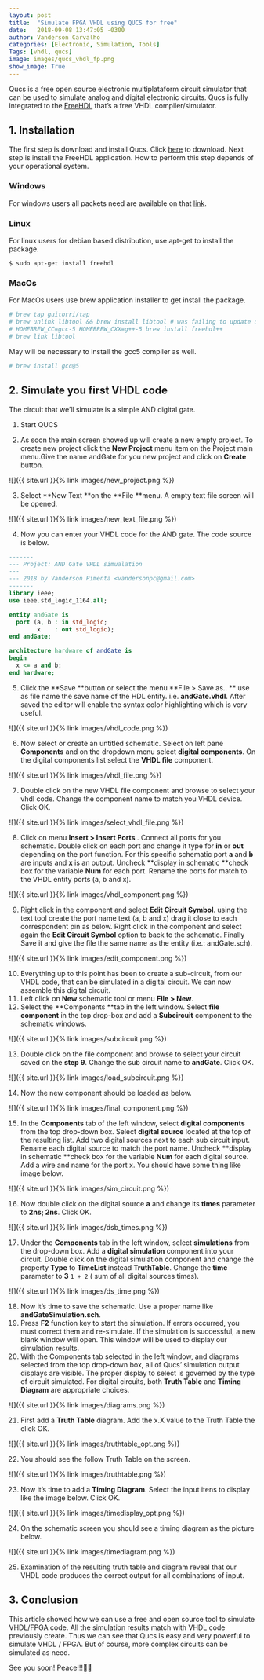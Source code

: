 ```yaml
---
layout: post
title:  "Simulate FPGA VHDL using QUCS for free"
date:   2018-09-08 13:47:05 -0300
author: Vanderson Carvalho
categories: [Electronic, Simulation, Tools]
Tags: [vhdl, qucs]
image: images/qucs_vhdl_fp.png
show_image: True
---
```


Qucs is a free open source electronic multiplataform circuit simulator that can be used to simulate analog and digital electronic circuits. Qucs is fully integrated to the [FreeHDL](http://freehdl.seul.org) that’s a free VHDL compiler/simulator.

## 1. Installation
The first step is download and install Qucs. Click [here](http://qucs.sourceforge.net) to download. 
Next step is install the FreeHDL application. How to perform this step depends of your operational system. 

### Windows
For windows users all packets need are available on that [link](https://sourceforge.net/projects/qucs/files/freehdl/). 
### Linux
For linux users for debian based distribution, use apt-get to install the package. 
```
$ sudo apt-get install freehdl
```
### MacOs
 For MacOs users use brew application installer to get install the package.
```bash
# brew tap guitorri/tap
# brew unlink libtool && brew install libtool # was failing to update under gcc-5~
# HOMEBREW_CC=gcc-5 HOMEBREW_CXX=g++-5 brew install freehdl++
# brew link libtool
```

May will be necessary to install the gcc5 compiler as well.
```bash
# brew install gcc@5
```

## 2. Simulate you first VHDL code
The circuit that we’ll simulate is a simple AND digital gate.

1. Start QUCS

2. As soon the main screen showed up will create a new empty project. To create new project click the **New Project** menu item on the Project main menu.Give the name andGate for you new project and click on **Create** button.

![]({{ site.url }}{% link images/new_project.png %})

3. Select **New Text **on the **File **menu. A empty text file screen will be opened.

![]({{ site.url }}{% link images/new_text_file.png %})

4. Now you can enter your VHDL code for the AND gate. The code source is below.

```vhdl
-------
--- Project: AND Gate VHDL simualation
---
--- 2018 by Vanderson Pimenta <vandersonpc@gmail.com>
-------
library ieee;
use ieee.std_logic_1164.all;

entity andGate is
  port (a, b : in std_logic;
		x    : out std_logic);
end andGate;

architecture hardware of andGate is
begin
  x <= a and b;
end hardware;
```

5.  Click the **Save **button or select the menu **File \> Save as.. ** use as file name the save name of the HDL entity. i.e. **andGate.vhdl**. After saved the editor will enable the syntax color highlighting which is very useful.

![]({{ site.url }}{% link images/vhdl_code.png %})

6. Now select or create an untitled schematic. Select on left pane **Components** and on the dropdown menu select **digital components**. On the digital components list select the **VHDL file** component.

![]({{ site.url }}{% link images/vhdl_file.png %})

7. Double click on the new VHDL file component and browse to select your vhdl code. Change the component name to match you VHDL device. Click OK.

![]({{ site.url }}{% link images/select_vhdl_file.png %})

8. Click on menu **Insert \> Insert Ports** . Connect all ports for you schematic. Double click on each port and change it type for **in** or **out** depending on the port function. For this specific schematic port **a** and **b** are inputs and **x** is an output. Uncheck **display in schematic **check box for the variable **Num** for each port. Rename the ports for match to the VHDL entity ports (a, b and x). 

![]({{ site.url }}{% link images/vhdl_component.png %})

9. Right click in the component and select **Edit Circuit Symbol**. using the text tool create the port name text (a, b and x) drag it close to each correspondent pin as below. Right click in the component and select again the **Edit Circuit Symbol** option to back to the schematic. Finally Save it and give the file the same name as the entity (i.e.: andGate.sch).

![]({{ site.url }}{% link images/edit_component.png %})

10. Everything up to this point has been to create a sub-circuit, from our VHDL code, that can be simulated in a digital circuit. We can now assemble this digital circuit.
11. Left click on **New** schematic tool or menu **File \> New**.
12. Select the **Components **tab in the left window. Select **file component** in the top drop-box and add a **Subcircuit** component to the schematic windows.

![]({{ site.url }}{% link images/subcircuit.png %})

13. Double click on the file component and browse to select your circuit saved on the **step 9**. Change the sub circuit name to **andGate**. Click OK.

![]({{ site.url }}{% link images/load_subcircuit.png %})

14. Now the new component should be loaded as below.

![]({{ site.url }}{% link images/final_component.png %})

15. In the **Components** tab of the left window, select **digital components** from the top drop-down box. Select **digital source** located at the top of the resulting list. Add two digital sources next to each sub circuit input. Rename each digital source to match the port name. Uncheck **display in schematic **check box for the variable **Num** for each digital source. Add a wire and name for the port x. You should have some thing like image below.  

![]({{ site.url }}{% link images/sim_circuit.png %})

16. Now double click on the digital source **a** and change its **times** parameter to **2ns; 2ns**. Click OK.

![]({{ site.url }}{% link images/dsb_times.png %})

17. Under the **Components** tab in the left window, select **simulations** from the drop-down box. Add a **digital simulation** component into your circuit. Double click on the digital simulation component and change the property **Type** to **TimeList** instead **TruthTable**. Change the **time** parameter to **3**  `1 + 2` ( sum of all digital sources times). 

![]({{ site.url }}{% link images/ds_time.png %})

18. Now it’s time to save the schematic. Use a proper name like **andGateSimulation.sch**.
19. Press **F2** function key to start the simulation. If errors occurred, you must correct them and re-simulate. If the simulation is successful, a new blank window will open. This window will be used to display our simulation results.
20. With the Components tab selected in the left window, and diagrams selected from the top drop-down box, all of Qucs’ simulation output displays are visible. The proper display to select is governed by the type of circuit simulated. For digital circuits, both **Truth Table** and **Timing Diagram** are appropriate choices.

![]({{ site.url }}{% link images/diagrams.png %})

21. First add a **Truth Table** diagram. Add the x.X value to the Truth Table the click OK.

![]({{ site.url }}{% link images/truthtable_opt.png %})

22. You should see the follow Truth Table on the screen.

![]({{ site.url }}{% link images/truthtable.png %})

23. Now it’s time to add a **Timing Diagram**. Select the input itens to display like the image below. Click OK.

![]({{ site.url }}{% link images/timedisplay_opt.png %})

24. On the schematic screen you should see a timing diagram as the picture below.

![]({{ site.url }}{% link images/timediagram.png %})

25. Examination of the resulting truth table and diagram reveal that our VHDL code produces the correct output for all combinations of input. 

## 3. Conclusion
This article showed how we can use a free and open source tool to simulate VHDL/FPGA code. All the simulation results match with VHDL code previously create. Thus we can see that Qucs is easy and very powerful to simulate VHDL / FPGA. But of course, more complex circuits can be simulated as need. 


See you soon! Peace!!!🖖🏻
